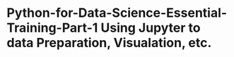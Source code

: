 # Python-for-Data-Science-Essential-Training-Part-1         Using Jupyter to data Preparation, Visualation, etc.
